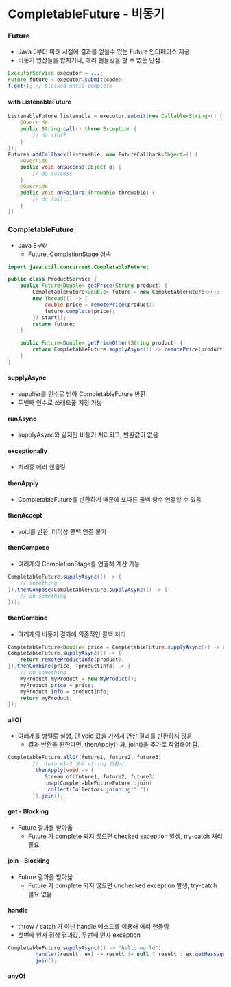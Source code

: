 # CompletableFuture - 비동기

### Future
* Java 5부터 미래 시점에 결과를 얻을수 있는 Future 인터페이스 제공
* 비동기 연산들을 합치거나, 에러 핸들링을 할 수 없는 단점..
```java
ExecutorService executor = ...;
Future future = executor.submit(code);
f.get(); // blocked until complete
```
#### with ListenableFuture
```java
ListenableFuture listenable = executor.submit(new Callable<String>() {
    @Override
    public String call() throw Exception {
        // do stuff       
    }
});
Futures.addCallback(listenable, new FutureCallback<Object>() {
    @Override
    public void onSuccess(Object o) {
        // do success
    }
    @Override
    public void onFailure(Throwable throwable) {
        // do fail...    
    }
})
```

### CompletableFuture
* Java 8부터
  * Future, CompletionStage 상속
```java
import java.util.concurrent.CompletableFuture;

public class ProductService {
    public Future<Double> getPrice(String product) {
        CompletableFuture<Double> future = new CompletableFuture<>();
        new Thread(() -> {
            double price = remotePrice(product);
            future.complete(price);
        }).start();
        return future;
    }
    
    public Future<Double> getPriceOther(String product) {
        return CompletableFuture.supplyAsync(() -> remotePrice(product));
    }
}
```
#### supplyAsync
* supplier를 인수로 받아 CompletableFuture 반환
* 두번째 인수로 쓰레드풀 지정 가능
#### runAsync
* supplyAsync와 같지만 비동기 처리되고, 반환값이 없음
#### exceptionally
* 처리중 에러 핸들링
#### thenApply
* CompletableFuture를 반환하기 때문에 또다른 콜백 함수 연결할 수 있음
#### thenAccept
* void를 반환, 더이상 콜백 연결 불가
#### thenCompose
* 여러개의 CompletionStage를 연결해 계산 가능
```java
CompletableFuture.supplyAsync(() -> {
    // something
}).thenCompose(CompletableFuture.supplyAsync(() -> {
    // do something
}));
```
#### thenCombine
* 여러개의 비동기 결과에 의존적인 콜백 처리
```java
CompletableFuture<Double> price = CompletableFuture.supplyAsync(() -> remotePrice(product));
CompletableFuture.supplyAsync(() -> {
    return remoteProductInfo(product);
}).thenCombine(price, (productInfo) -> {
    // do something
    MyProduct myProduct = new MyProduct();
    myProduct.price = price;
    myProduct.info = productInfo;
    return myProduct;
});
```
#### allOf
* 여러개를 병렬로 실행, 단 void 값을 가져서 연산 결과를 반환하지 않음
  * 결과 반환을 원한다면, thenApply() 과, join()을 추가로 작업해야 함.
```java
CompletableFuture.allOf(future1, future2, future3)
        //  future1-3 모두 string 반환시
        .thenApply(void -> {
            Stream.of(future1, future2, future3)
            .map(CompletableFutureFuture::join)
            .collect(Collectors.joinning(" "))
        }).join();
```
#### get - Blocking
* Future 결과를 받아옮
  * Future 가 complete 되지 않으면 checked exception 발생, try-catch 처리 필요.
#### join - Blocking
* Future 결과를 받아옮
  * Future 가 complete 되지 않으면 unchecked exception 발생, try-catch 필요 없음
#### handle
* throw / catch 가 아닌 handle 메소드를 이용해 에러 핸들링 
* 첫번째 인자 정상 결과값, 두번째 인자 exception
```java
CompletableFuture.supplyAsync(() -> "hello world")
        .handle((result, ex) -> result != null ? result : ex.getMessage())
        .join();
```
#### anyOf